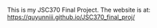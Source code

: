 This is my JSC370 Final Project. 
The website is at: https://quyunniii.github.io/JSC370_final_proj/
